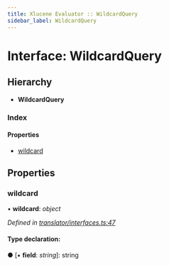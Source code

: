 ```yaml
---
title: Xlucene Evaluator :: WildcardQuery
sidebar_label: WildcardQuery
---
```


# Interface: WildcardQuery

## Hierarchy

* **WildcardQuery**

### Index

#### Properties

* [wildcard](wildcardquery.md#wildcard)

## Properties

###  wildcard

• **wildcard**: *object*

*Defined in [translator/interfaces.ts:47](https://github.com/terascope/teraslice/blob/b0f73ab9/packages/xlucene-evaluator/src/translator/interfaces.ts#L47)*

#### Type declaration:

● \[▪ **field**: *string*\]: string


